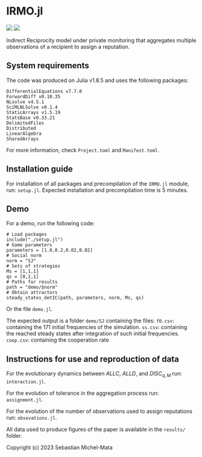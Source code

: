 # IRMO.jl

[![](https://img.shields.io/badge/docs-stable-blue.svg)](https://michel-mata.github.io/IRMO.jl/stable)
[![](https://img.shields.io/badge/docs-dev-blue.svg)](https://michel-mata.github.io/IRMO.jl/dev)

Indirect Reciprocity model under private monitoring that aggregates multiple observations of a recipient to assign a reputation.

## System requirements
The code was produced on Julia v1.8.5 and uses the following packages:
```
DifferentialEquations v7.7.0
ForwardDiff v0.10.35
NLsolve v4.5.1
SciMLNLSolve v0.1.4
StaticArrays v1.5.19
StatsBase v0.33.21
DelimitedFiles
Distributed
LinearAlgebra
SharedArrays
```
For more information, check `Project.toml` and `Manifest.toml`.

## Installation guide
For installation of all packages and precompilation of the `IRMO.jl` module, run: `setup.jl`.
Expected installation and precompilation time is 5 minutes.

## Demo
For a demo, run the following code:
```
# Load packages
include("./setup.jl")
# Game parameters
parameters = [1.0,0.2,0.02,0.02]
# Social norm
norm = "SJ"
# Sets of strategies
Ms = [1,1,1]
qs = [0,2,1]
# Paths for results
path = "demo/$norm"
# Obtain attractors
steady_states_detIC(path, parameters, norm, Ms, qs)
```
Or the file `demo.jl`.

The expected output is a folder `demo/SJ` containing the files:
`f0.csv`: containing the 171 initial frequencies of the simulation.
`ss.csv`: containing the reached steady states after integration of such initial frequencies.
`coop.csv`: containing the cooperation rate 

## Instructions for use and reproduction of data
For the evolutionary dynamics between $ALLC$, $ALLD$, and $DISC_{q,M}$ run: `interaction.jl`.

For the evolution of tolerance in the aggregation process run: `assignment.jl`.

For the evolution of the number of observations used to assign reputations run: `obsevations.jl`.

All data used to produce figures of the paper is available in the `results/` folder.

Copyright (c) 2023 Sebastian Michel-Mata